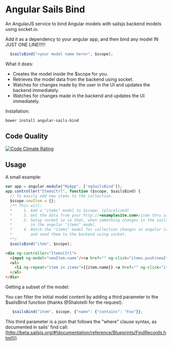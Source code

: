 Angular Sails Bind
==================

An AngularJS service to bind Angular models with sailsjs backend models using socket.io.

Add it as a dependency to your angular app, and then bind any model IN JUST ONE LINE!!!!!

```javascript
  $sailsBind("<your model name here>", $scope);
```

What it does:

* Creates the model inside the $scope for you.
* Retrieves the model data from the backend using socket.
* Watches for changes made by the user in the UI and updates the backend immediately.
* Watches for changes made in the backend and updates the UI immediately.

Installation:

```shell
bower install angular-sails-bind
```
Code Quality
------------
[![Code Climate Rating](https://codeclimate.com/github/diegopamio/angular-sails-bind.png)](https://codeclimate.com/github/diegopamio/angular-sails-bind)

Usage
-----

A small example:

```javascript
var app = angular.module("MyApp", ['ngSailsBind']);
app.controller("ItemsCtrl", function ($scope, $sailsBind) {
  // To easily add new items to the collection.
  $scope.newItem = {};  
  /** This will:
  *     1. Add a "items" model to $scope. (pluralized)
  *     2. Get the data from your http://<examplesite.com>/item thru sailsjs socket get.
  *     3. Setup socket io so that, when something changes in the sailsjs backend, they will be reflected
  *        in the angular "items" model.
  *     4. Watch the "items" model for collection changes in angular (add and removal of items
  *        and send them to the backend using socket.
  **/
  $sailsBind("item", $scope);
```

```html
<div ng-controller="ItemsCtrl">
  <input ng-model="newItem.name"/><a href="" ng-click="items.push(newItem);newItem={}"></a>Add New
  <ul>
    <li ng-repeat="item in items">{{item.name}} <a href="" ng-click="items.splice(items.indexOf(item), 1)">remove</a></li>
  </ul>
</div>
```

Getting a subset of the model:

You can filter the initial model content by adding a third parameter to the $sailsBind function (thanks @Shalotelli for the request). 

```javascript
   $sailsBind("item", $scope, {"name": {"contains": "Foo"}};
```

This third parameter is a json that follows the "where" clause syntax, as documented in sails' find call: 
[http://beta.sailsjs.org/#!documentation/reference/Blueprints/FindRecords.html]()